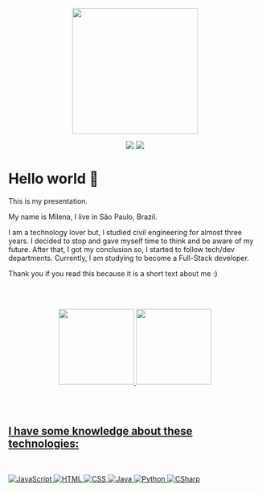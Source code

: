 <!--### Hi there 👋

<!--
**srcmilena/srcmilena** is a ✨ _special_ ✨ repository because its `README.md` (this file) appears on your GitHub profile.

Here are some ideas to get you started:

- 🔭 I’m currently working on ...
- 🌱 I’m currently learning ...
- 👯 I’m looking to collaborate on ...
- 🤔 I’m looking for help with ...
- 💬 Ask me about ...
- 📫 How to reach me: ...
- 😄 Pronouns: ...
- ⚡ Fun fact: ...
-->

<p align="center">
  <img width="250" src="https://giphy.com/embed/aN3VDpxiCaby8">
</p>



 <div align="center">
  <a href = "#"><img src="https://img.shields.io/badge/zmilenabrito%40gmail.com-Gmail-red?style=plastic&logo=gmail&logoColor=white" target="_blank"></a>
  <a href="https://www.linkedin.com/in/srcmilena" target="_blank"><img src="https://img.shields.io/badge/-LinkedIn-blue?style=plastic&logo=linkedin&logoColor=white" target="_blank"></a> 
</div>

# Hello world 👋

This is my presentation.

My name is Milena, I live in São Paulo, Brazil.

I am a technology lover but, I studied civil engineering for almost three years. I decided to stop and gave myself time to think and be aware of my future. After that, I got my conclusion so, I started to follow tech/dev departments. Currently, I am studying to become a Full-Stack developer.

Thank you if you read this because it is a short text about me :)

</br></br>

<div align="center">
  <a href="https://github.com/srcmilena">
  <img height="150em" src="https://github-readme-stats.vercel.app/api?username=srcmilena&show_icons=true&theme=dracula&include_all_commits=true&count_private=true"/>
  <img height="150em" src="https://github-readme-stats.vercel.app/api/top-langs/?username=srcmilena&layout=compact&langs_count=7&theme=dracula"/>
   
   <!--[Top Langs](https://github-readme-stats.vercel.app/api/top-langs/?username=srcmilena&show_icons=true&theme=highcontrast)-->
   
</div>
 
 </br></br>
 
 ## I have some knowledge about these technologies:
</br>

![JavaScript](https://img.shields.io/badge/-JavaScript-white?style=flat-square&logo=JavaScript&logoColor=black)
![HTML](https://img.shields.io/badge/-HTML-white?style=flat-square&logo=html5&logoColor=black)
![CSS](https://img.shields.io/badge/-CSS-white?style=flat-square&logo=CSS3&logoColor=black)
![Java](https://img.shields.io/badge/-Java-white?style=flat-square&logo=Java&logoColor=black)
![Python](https://img.shields.io/badge/-Python-white?style=flat-square&logo=Python&logoColor=black)
![CSharp](https://img.shields.io/badge/-CSharp-white?style=flat-square&logo=CSharp&logoColor=black)
 
 <!--##
<div align="center" style="display: inline_block"><br>
  <img align="center" alt="JavaScript" height="30" width="40" src="https://www.svgrepo.com/show/373705/js-official.svg">
  <img align="center" alt="HTML" height="30" width="40" src="https://www.svgrepo.com/show/373669/html.svg">
  <img align="center" alt="CSS" height="30" width="40" src="https://www.svgrepo.com/show/373535/css.svg">
  <img align="center" alt="Python" height="30" width="40" src="https://www.svgrepo.com/show/374016/python.svg">
  <img align="center" alt="CSharp" height="30" width="40" src="https://www.svgrepo.com/show/353622/c-sharp.svg">
  <img align="center" alt="Java" height="30" width="40" src="https://www.svgrepo.com/show/184143/java.svg">
</div>
  
  ##
  </br>
  
  <div align="center">
  <a href = "#"><img src="https://img.shields.io/badge/zmilenabrito%40gmail.com-Gmail-red?style=plastic&logo=gmail&logoColor=white" target="_blank"></a>
  <a href="https://www.linkedin.com/in/srcmilena" target="_blank"><img src="https://img.shields.io/badge/-LinkedIn-blue?style=plastic&logo=linkedin&logoColor=white" target="_blank"></a>
 
</div>-->
